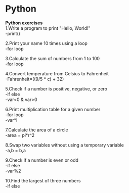 # Python

<b>Python exercises</b><br>
1.Write a program to print "Hello, World!"<br>
-print()<br>

2.Print your name 10 times using a loop<br>
-for loop<br>

3.Calculate the sum of numbers from 1 to 100<br>
-for loop<br>

4.Convert temperature from Celsius to Fahrenheit<br>
-Fahrenheit=((9/5 \* c) + 32)<br>

5.Check if a number is positive, negative, or zero<br>
-if else<br>
-var<0 & var>0 <br>

6.Print multiplication table for a given number<br>
-for loop<br>
-var\*i<br>

7.Calculate the area of a circle<br>
-area = pi\*r^2<br>

8.Swap two variables without using a temporary variable<br>
-a,b = b,a<br>

9.Check if a number is even or odd<br>
-if else<br>
-var%2<br>

10.Find the largest of three numbers<br>
-if else<br>
